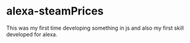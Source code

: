 # alexa-steamPrices
This was my first time developing something in js and also my first skill developed for alexa.
